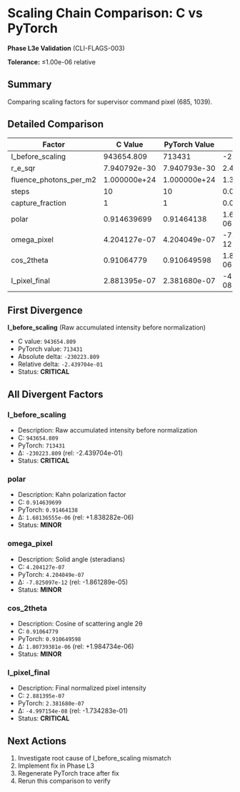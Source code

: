 # Scaling Chain Comparison: C vs PyTorch

**Phase L3e Validation** (CLI-FLAGS-003)

**Tolerance:** ≤1.00e-06 relative

## Summary

Comparing scaling factors for supervisor command pixel (685, 1039).

## Detailed Comparison

| Factor | C Value | PyTorch Value | Δ (abs) | Δ (rel) | Status |
|--------|---------|---------------|---------|---------|--------|
| I_before_scaling | 943654.809 | 713431 | -230223.809 | -2.439704e-01 | CRITICAL |
| r_e_sqr | 7.940792e-30 | 7.940793e-30 | 2.457168e-37 | +3.094361e-08 | PASS |
| fluence_photons_per_m2 | 1.000000e+24 | 1.000000e+24 | 1.384843e+16 | +1.384843e-08 | PASS |
| steps | 10 | 10 | 0.000000e+00 | +0.000000e+00 | PASS |
| capture_fraction | 1 | 1 | 0.000000e+00 | +0.000000e+00 | PASS |
| polar | 0.914639699 | 0.91464138 | 1.68136555e-06 | +1.838282e-06 | MINOR |
| omega_pixel | 4.204127e-07 | 4.204049e-07 | -7.825097e-12 | -1.861289e-05 | MINOR |
| cos_2theta | 0.91064779 | 0.910649598 | 1.80739381e-06 | +1.984734e-06 | MINOR |
| I_pixel_final | 2.881395e-07 | 2.381680e-07 | -4.997154e-08 | -1.734283e-01 | CRITICAL |

## First Divergence

**I_before_scaling** (Raw accumulated intensity before normalization)

- C value: `943654.809`
- PyTorch value: `713431`
- Absolute delta: `-230223.809`
- Relative delta: `-2.439704e-01`
- Status: **CRITICAL**

## All Divergent Factors

### I_before_scaling
- Description: Raw accumulated intensity before normalization
- C: `943654.809`
- PyTorch: `713431`
- Δ: `-230223.809` (rel: -2.439704e-01)
- Status: **CRITICAL**

### polar
- Description: Kahn polarization factor
- C: `0.914639699`
- PyTorch: `0.91464138`
- Δ: `1.68136555e-06` (rel: +1.838282e-06)
- Status: **MINOR**

### omega_pixel
- Description: Solid angle (steradians)
- C: `4.204127e-07`
- PyTorch: `4.204049e-07`
- Δ: `-7.825097e-12` (rel: -1.861289e-05)
- Status: **MINOR**

### cos_2theta
- Description: Cosine of scattering angle 2θ
- C: `0.91064779`
- PyTorch: `0.910649598`
- Δ: `1.80739381e-06` (rel: +1.984734e-06)
- Status: **MINOR**

### I_pixel_final
- Description: Final normalized pixel intensity
- C: `2.881395e-07`
- PyTorch: `2.381680e-07`
- Δ: `-4.997154e-08` (rel: -1.734283e-01)
- Status: **CRITICAL**

## Next Actions

1. Investigate root cause of I_before_scaling mismatch
2. Implement fix in Phase L3
3. Regenerate PyTorch trace after fix
4. Rerun this comparison to verify